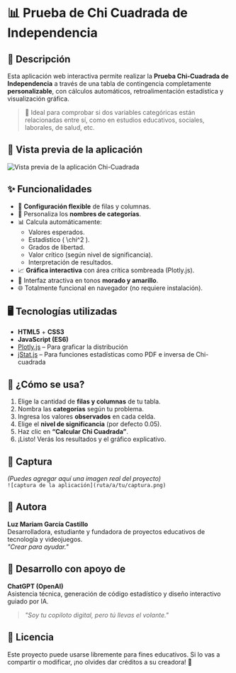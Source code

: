 
# 📊 Prueba de Chi Cuadrada de Independencia

## 🎯 Descripción

Esta aplicación web interactiva permite realizar la **Prueba Chi-Cuadrada de Independencia** a través de una tabla de contingencia completamente **personalizable**, con cálculos automáticos, retroalimentación estadística y visualización gráfica.

> 🧪 Ideal para comprobar si dos variables categóricas están relacionadas entre sí, como en estudios educativos, sociales, laborales, de salud, etc.

## 📸 Vista previa de la aplicación

![Vista previa de la aplicación Chi-Cuadrada](chi-cuadrada-app-preview.png)

## ✨ Funcionalidades

- 📐 **Configuración flexible** de filas y columnas.
- 📝 Personaliza los **nombres de categorías**.
- 📊 Calcula automáticamente:
  - Valores esperados.
  - Estadístico \( \chi^2 \).
  - Grados de libertad.
  - Valor crítico (según nivel de significancia).
  - Interpretación de resultados.
- 📈 **Gráfica interactiva** con área crítica sombreada (Plotly.js).
- 🎨 Interfaz atractiva en tonos **morado y amarillo**.
- 🌐 Totalmente funcional en navegador (no requiere instalación).

## 🖥️ Tecnologías utilizadas

- **HTML5** + **CSS3**  
- **JavaScript (ES6)**  
- [Plotly.js](https://plotly.com/javascript/) – Para graficar la distribución  
- [jStat.js](https://github.com/jstat/jstat) – Para funciones estadísticas como PDF e inversa de Chi-cuadrada  

## 🧠 ¿Cómo se usa?

1. Elige la cantidad de **filas y columnas** de tu tabla.
2. Nombra las **categorías** según tu problema.
3. Ingresa los valores **observados** en cada celda.
4. Elige el **nivel de significancia** (por defecto 0.05).
5. Haz clic en **“Calcular Chi Cuadrada”**.
6. ¡Listo! Verás los resultados y el gráfico explicativo.

## 📸 Captura

*(Puedes agregar aquí una imagen real del proyecto)*  
`![captura de la aplicación](ruta/a/tu/captura.png)`

## 💜 Autora

**Luz Mariam García Castillo**  
Desarrolladora, estudiante y fundadora de proyectos educativos de tecnología y videojuegos.  
_"Crear para ayudar."_

## 🤖 Desarrollo con apoyo de

**ChatGPT (OpenAI)**  
Asistencia técnica, generación de código estadístico y diseño interactivo guiado por IA.  
> _"Soy tu copiloto digital, pero tú llevas el volante."_

## 📄 Licencia

Este proyecto puede usarse libremente para fines educativos. Si lo vas a compartir o modificar, ¡no olvides dar créditos a su creadora! 💫
